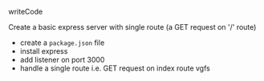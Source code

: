 writeCode

Create a basic express server with single route (a GET request on '/' route)

- create a `package.json` file
- install express
- add listener on port 3000
- handle a single route i.e. GET request on index route
vgfs